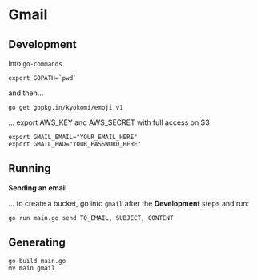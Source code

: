 # Gmail

## Development


Into ```go-commands```

    export GOPATH=`pwd`

    
and then...

    
    go get gopkg.in/kyokomi/emoji.v1



... export AWS_KEY and AWS_SECRET with full access on S3

    export GMAIL_EMAIL="YOUR_EMAIL_HERE"
    export GMAIL_PWD="YOUR_PASSWORD_HERE"


## Running


__Sending an email__

... to create a bucket, go into ```gmail``` after the __Development__ steps and run:

    go run main.go send TO_EMAIL, SUBJECT, CONTENT


## Generating 

    go build main.go
    mv main gmail


